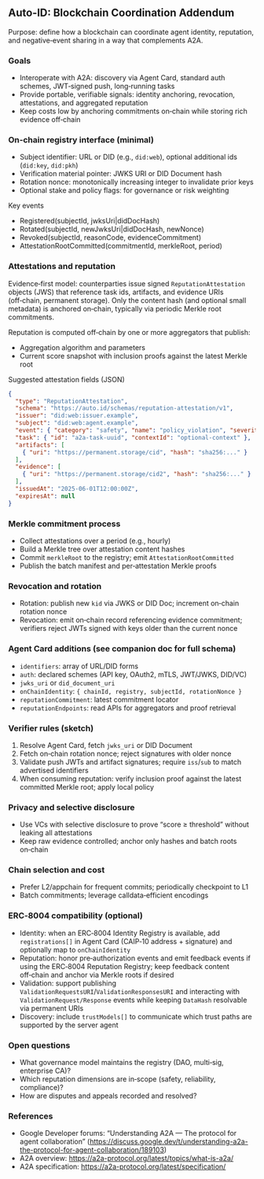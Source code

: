 ## Auto‑ID: Blockchain Coordination Addendum

Purpose: define how a blockchain can coordinate agent identity, reputation, and negative‑event sharing in a way that complements A2A.

### Goals

- Interoperate with A2A: discovery via Agent Card, standard auth schemes, JWT‑signed push, long‑running tasks
- Provide portable, verifiable signals: identity anchoring, revocation, attestations, and aggregated reputation
- Keep costs low by anchoring commitments on‑chain while storing rich evidence off‑chain

### On‑chain registry interface (minimal)

- Subject identifier: URL or DID (e.g., `did:web`), optional additional ids (`did:key`, `did:pkh`)
- Verification material pointer: JWKS URI or DID Document hash
- Rotation nonce: monotonically increasing integer to invalidate prior keys
- Optional stake and policy flags: for governance or risk weighting

Key events

- Registered(subjectId, jwksUri|didDocHash)
- Rotated(subjectId, newJwksUri|didDocHash, newNonce)
- Revoked(subjectId, reasonCode, evidenceCommitment)
- AttestationRootCommitted(commitmentId, merkleRoot, period)

### Attestations and reputation

Evidence‑first model: counterparties issue signed `ReputationAttestation` objects (JWS) that reference task ids, artifacts, and evidence URIs (off‑chain, permanent storage). Only the content hash (and optional small metadata) is anchored on‑chain, typically via periodic Merkle root commitments.

Reputation is computed off‑chain by one or more aggregators that publish:

- Aggregation algorithm and parameters
- Current score snapshot with inclusion proofs against the latest Merkle root

Suggested attestation fields (JSON)

```json
{
  "type": "ReputationAttestation",
  "schema": "https://auto.id/schemas/reputation-attestation/v1",
  "issuer": "did:web:issuer.example",
  "subject": "did:web:agent.example",
  "event": { "category": "safety", "name": "policy_violation", "severity": 3 },
  "task": { "id": "a2a-task-uuid", "contextId": "optional-context" },
  "artifacts": [
    { "uri": "https://permanent.storage/cid", "hash": "sha256:..." }
  ],
  "evidence": [
    { "uri": "https://permanent.storage/cid2", "hash": "sha256:..." }
  ],
  "issuedAt": "2025-06-01T12:00:00Z",
  "expiresAt": null
}
```

### Merkle commitment process

- Collect attestations over a period (e.g., hourly)
- Build a Merkle tree over attestation content hashes
- Commit `merkleRoot` to the registry; emit `AttestationRootCommitted`
- Publish the batch manifest and per‑attestation Merkle proofs

### Revocation and rotation

- Rotation: publish new `kid` via JWKS or DID Doc; increment on‑chain rotation nonce
- Revocation: emit on‑chain record referencing evidence commitment; verifiers reject JWTs signed with keys older than the current nonce

### Agent Card additions (see companion doc for full schema)

- `identifiers`: array of URL/DID forms
- `auth`: declared schemes (API key, OAuth2, mTLS, JWT/JWKS, DID/VC)
- `jwks_uri` or `did_document_uri`
- `onChainIdentity`: `{ chainId, registry, subjectId, rotationNonce }`
- `reputationCommitment`: latest commitment locator
- `reputationEndpoints`: read APIs for aggregators and proof retrieval

### Verifier rules (sketch)

1. Resolve Agent Card, fetch `jwks_uri` or DID Document
2. Fetch on‑chain rotation nonce; reject signatures with older nonce
3. Validate push JWTs and artifact signatures; require `iss`/`sub` to match advertised identifiers
4. When consuming reputation: verify inclusion proof against the latest committed Merkle root; apply local policy

### Privacy and selective disclosure

- Use VCs with selective disclosure to prove “score ≥ threshold” without leaking all attestations
- Keep raw evidence controlled; anchor only hashes and batch roots on‑chain

### Chain selection and cost

- Prefer L2/appchain for frequent commits; periodically checkpoint to L1
- Batch commitments; leverage calldata‑efficient encodings

### ERC‑8004 compatibility (optional)

- Identity: when an ERC‑8004 Identity Registry is available, add `registrations[]` in Agent Card (CAIP‑10 address + signature) and optionally map to `onChainIdentity`
- Reputation: honor pre‑authorization events and emit feedback events if using the ERC‑8004 Reputation Registry; keep feedback content off‑chain and anchor via Merkle roots if desired
- Validation: support publishing `ValidationRequestsURI`/`ValidationResponsesURI` and interacting with `ValidationRequest/Response` events while keeping `DataHash` resolvable via permanent URIs
- Discovery: include `trustModels[]` to communicate which trust paths are supported by the server agent

### Open questions

- What governance model maintains the registry (DAO, multi‑sig, enterprise CA)?
- Which reputation dimensions are in‑scope (safety, reliability, compliance)?
- How are disputes and appeals recorded and resolved?

### References

- Google Developer forums: “Understanding A2A — The protocol for agent collaboration” (https://discuss.google.dev/t/understanding-a2a-the-protocol-for-agent-collaboration/189103)
- A2A overview: https://a2a-protocol.org/latest/topics/what-is-a2a/
- A2A specification: https://a2a-protocol.org/latest/specification/
